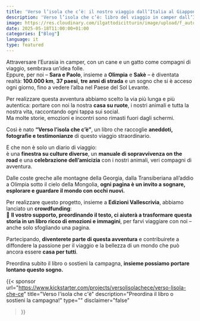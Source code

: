 ```yaml
---
title: 'Verso l’isola che c’è: il nostro viaggio dall’Italia al Giappone con cane e gatto in camper diventa un libro'
description: 'Verso l’isola che c’è: libro del viaggio in camper dall’Italia al Giappone con cane e gatto. 100.000 km, 37 paesi. Preordina ora!'
image: https://res.cloudinary.com/ilgattodicitturin/image/upload/f_auto,q_auto,w_800,dpr_auto/v1713007643/Articoli/Blog/verso-l-isola-che-ce-libro_gujton.jpg
date: 2025-05-18T11:00:00+01:00
categories: ["Blog"]
language: it
type: featured   
---
```

Attraversare l’Eurasia in camper, con un cane e un gatto come compagni di viaggio, sembrava un’idea folle.  
Eppure, per noi – **Sara e Paolo**, insieme a **Olimpia** e **Sakè** – è diventata realtà: **100.000 km**, **37 paesi**, **tre anni di strada** e un sogno che si è acceso ogni giorno, fino a vedere l’alba nel Paese del Sol Levante.

Per realizzare questa avventura abbiamo scelto la via più lunga e più autentica: portare con noi la nostra **casa su ruote**, i nostri animali e tutta la nostra vita, raccontando ogni tappa sui social.  
Ma molte storie, emozioni e incontri sono rimasti fuori dagli schermi.

Così è nato **“Verso l’isola che c’è”**, un libro che raccoglie **aneddoti, fotografie e testimonianze** di questo viaggio straordinario.

E che non è solo un diario di viaggio:  
è una **finestra su culture diverse**, un **manuale di sopravvivenza on the road** e una **celebrazione dell’amicizia** con i nostri animali, veri compagni di avventura.

Dalle coste greche alle montagne della Georgia, dalla Transiberiana all’addio a Olimpia sotto il cielo della Mongolia, **ogni pagina è un invito a sognare, esplorare e guardare il mondo con occhi nuovi.**

Per realizzare questo progetto, insieme a **Edizioni Vallescrivia**, abbiamo lanciato un **crowdfunding**:  
🎯 **Il vostro supporto, preordinando il testo, ci aiuterà a trasformare questa storia in un libro ricco di emozioni e immagini**, per farvi viaggiare con noi – anche solo sfogliando una pagina.

Partecipando, **diventerete parte di questa avventura** e contribuirete a diffondere la passione per il viaggio e la bellezza di un mondo che può ancora essere **casa per tutti**.

Preordina subito il libro o sostieni la campagna, **insieme possiamo portare lontano questo sogno.**


{{< sponsor 
    url="https://www.kickstarter.com/projects/versolisolachece/verso-lisola-che-ce"
    title="Verso l'isola che c'è"
    description="Preordina il libro o sostieni la campagna!"
    type=""
    disclaimer="false"
>}}

